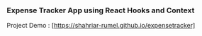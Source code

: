 ### Expense Tracker App using React Hooks and Context

Project Demo : [https://shahriar-rumel.github.io/expensetracker]

